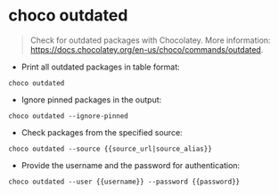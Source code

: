 # choco outdated

> Check for outdated packages with Chocolatey.
> More information: <https://docs.chocolatey.org/en-us/choco/commands/outdated>.

- Print all outdated packages in table format:

`choco outdated`

- Ignore pinned packages in the output:

`choco outdated --ignore-pinned`

- Check packages from the specified source:

`choco outdated --source {{source_url|source_alias}}`

- Provide the username and the password for authentication:

`choco outdated --user {{username}} --password {{password}}`
